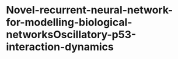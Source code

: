 # Novel-recurrent-neural-network-for-modelling-biological-networksOscillatory-p53-interaction-dynamics
